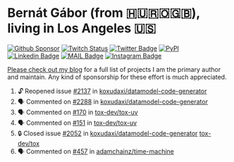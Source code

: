 # Bernát Gábor (from 🇭🇺🇷🇴🇬🇧), living in Los Angeles 🇺🇸

[![Github Sponsor](https://img.shields.io/static/v1?label=Sponsor&message=%E2%9D%A4&logo=GitHub&link=https://github.com/sponsors/gaborbernat&style=flat-square)](https://github.com/sponsors/gaborbernat)
[![Twitch Status](https://img.shields.io/twitch/status/gaborbernat?style=flat-square)](https://www.twitch.tv/gaborbernat)
[![Twitter Badge](https://img.shields.io/badge/-@gjbernat-1ca0f1?style=flat-square&labelColor=1ca0f1&logo=twitter&logoColor=white&link=https://twitter.com/gjbernat)](https://twitter.com/gjbernat)
[![PyPI](https://img.shields.io/badge/-gaborbernat-0073b7?style=flat-square&logo=Python&logoColor=white&link=https://pypi.org/user/gaborbernat/)](https://pypi.org/user/gaborbernat/)
[![Linkedin Badge](https://img.shields.io/badge/-gaborbernat-blue?style=flat-square&logo=Linkedin&logoColor=white&link=https://www.linkedin.com/in/gaborbernat/)](https://www.linkedin.com/in/gaborbernat/)
[![MAIL Badge](https://img.shields.io/badge/-gaborjbernat@gmail.com-c14438?style=flat-square&logo=Gmail&logoColor=white&link=mailto:gaborjbernat@gmail.com)](mailto:gaborjbernat@gmail.com)
[![Instagram Badge](https://img.shields.io/badge/-@gabor__bernat-845EC2?style=flat-square&labelColor=white&logo=Instagram&link=https://instagram.com/gabor_bernat/)](https://instagram.com/gabor_bernat)

[Please check out my blog](https://bernat.tech/about/) for a full list of projects I am the primary author and maintain.
Any kind of sponsorship for these effort is much appreciated.

<!--START_SECTION:activity-->

1. 🔓 Reopened issue [#2137](https://github.com/koxudaxi/datamodel-code-generator/issues/2137) in [koxudaxi/datamodel-code-generator](https://github.com/koxudaxi/datamodel-code-generator)
2. 🗣 Commented on [#2288](https://github.com/koxudaxi/datamodel-code-generator/pull/2288#issuecomment-2642150386) in [koxudaxi/datamodel-code-generator](https://github.com/koxudaxi/datamodel-code-generator)
3. 🗣 Commented on [#170](https://github.com/tox-dev/tox-uv/issues/170#issuecomment-2642026663) in [tox-dev/tox-uv](https://github.com/tox-dev/tox-uv)
4. 🗣 Commented on [#151](https://github.com/tox-dev/tox-uv/issues/151#issuecomment-2641887071) in [tox-dev/tox-uv](https://github.com/tox-dev/tox-uv)
5. 🔒 Closed issue [#2052](https://github.com/koxudaxi/datamodel-code-generator/issues/2052) in [koxudaxi/datamodel-code-generator](https://github.com/koxudaxi/datamodel-code-generator)
   [tox-dev/tox](https://github.com/tox-dev/tox)
5. 🗣 Commented on [#457](https://github.com/adamchainz/time-machine/pull/457#issuecomment-2197730644) in
[adamchainz/time-machine](https://github.com/adamchainz/time-machine)
<!--END_SECTION:activity-->
